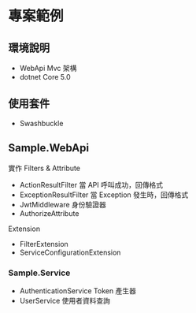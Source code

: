 # 專案範例

## 環境說明

- WebApi Mvc 架構
- dotnet Core 5.0

## 使用套件

- Swashbuckle

## Sample.WebApi

實作 Filters & Attribute

- ActionResultFilter 當 API 呼叫成功，回傳格式
- ExceptionResultFilter 當 Exception 發生時，回傳格式
- JwtMiddleware 身份驗證器
- AuthorizeAttribute 

Extension

- FilterExtension
- ServiceConfigurationExtension

### Sample.Service

- AuthenticationService Token 產生器
- UserService 使用者資料查詢

